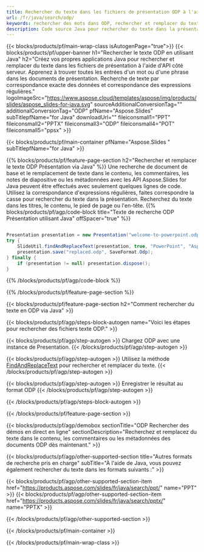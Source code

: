 ```yaml
---
title: Rechercher du texte dans les fichiers de présentation ODP à l'aide de Java
url: /fr/java/search/odp/
keywords: rechercher des mots dans ODP, rechercher et remplacer du texte dans ODP, rechercher du texte ODP
description: Code source Java pour rechercher du texte dans la présentation ODP.
---
```


{{< blocks/products/pf/main-wrap-class isAutogenPage="true">}}
{{< blocks/products/pf/upper-banner h1="Rechercher le texte ODP en utilisant Java" h2="Créez vos propres applications Java pour rechercher et remplacer du texte dans les fichiers de présentation à l'aide d'API côté serveur. Apprenez à trouver toutes les entrées d'un mot ou d'une phrase dans les documents de présentation. Recherche de texte par correspondance exacte des données et correspondance des expressions régulières." logoImageSrc="https://www.aspose.cloud/templates/aspose/img/products/slides/aspose_slides-for-java.svg" sourceAdditionalConversionTag="" additionalConversionTag="ODP" pfName="Aspose.Slides" subTitlepfName="for Java" downloadUrl="" fileiconsmall1="PPT" fileiconsmall2="PPTX" fileiconsmall3="ODP" fileiconsmall4="POT" fileiconsmall5="ppsx" >}}

{{< blocks/products/pf/main-container pfName="Aspose.Slides " subTitlepfName="for Java" >}}

{{% blocks/products/pf/feature-page-section  h2="Rechercher et remplacer le texte ODP Présentation via Java" %}}
Une recherche de document de base et le remplacement de texte dans le contenu, les commentaires, les notes de diapositive ou les métadonnées avec les API Aspose.Slides for Java peuvent être effectués avec seulement quelques lignes de code. Utilisez la correspondance d'expressions régulières, faites correspondre la casse pour rechercher du texte dans la présentation. Recherchez du texte dans les titres, le contenu, le pied de page ou l'en-tête.
{{% blocks/products/pf/agp/code-block title="Texte de recherche ODP Présentation utilisant Java" offSpacer="true" %}}

```java

Presentation presentation = new Presentation("welcome-to-powerpoint.odp");
try {
    SlideUtil.findAndReplaceText(presentation, true, "PowerPoint", "Aspose.Slides", null);
    presentation.save("replaced.odp", SaveFormat.Odp);
} finally {
    if (presentation != null) presentation.dispose();
}
```

{{% /blocks/products/pf/agp/code-block %}}

{{% /blocks/products/pf/feature-page-section %}}

{{< blocks/products/pf/feature-page-section  h2="Comment rechercher du texte en ODP via Java" >}}

{{< blocks/products/pf/agp/steps-block-autogen name="Voici les étapes pour rechercher des fichiers texte ODP." >}}

{{< blocks/products/pf/agp/step-autogen >}}
Chargez ODP avec une instance de Presentation.
{{< /blocks/products/pf/agp/step-autogen >}}

{{< blocks/products/pf/agp/step-autogen >}}
Utilisez la méthode [FindAndReplaceText](https://reference.aspose.com/slides/java/com.aspose.slides/slideutil/#findAndReplaceText-com.aspose.slides.IPresentation-boolean-java.lang.String-java.lang.String-) pour rechercher et remplacer du texte.
{{< /blocks/products/pf/agp/step-autogen >}}

{{< blocks/products/pf/agp/step-autogen >}}
Enregistrer le résultat au format ODP
{{< /blocks/products/pf/agp/step-autogen >}}

{{< /blocks/products/pf/agp/steps-block-autogen >}}

{{< /blocks/products/pf/feature-page-section >}}

{{< blocks/products/pf/agp/demobox sectionTitle="ODP Rechercher des démos en direct en ligne" sectionDescription="Recherchez et remplacez du texte dans le contenu, les commentaires ou les métadonnées des documents ODP dès maintenant." >}}

{{< blocks/products/pf/agp/other-supported-section title="Autres formats de recherche pris en charge" subTitle="À l'aide de Java, vous pouvez également rechercher du texte dans les formats suivants :" >}}

{{< blocks/products/pf/agp/other-supported-section-item href="https://products.aspose.com/slides/fr/java/search/ppt/" name="PPT" >}}
{{< blocks/products/pf/agp/other-supported-section-item href="https://products.aspose.com/slides/fr/java/search/pptx/" name="PPTX" >}}


{{< /blocks/products/pf/agp/other-supported-section >}}

{{< /blocks/products/pf/main-container >}}
    
{{< /blocks/products/pf/main-wrap-class >}}